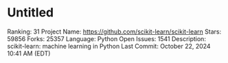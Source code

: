 # Untitled

Ranking: 31
Project Name: https://github.com/scikit-learn/scikit-learn
Stars: 59856
Forks: 25357
Language: Python
Open Issues: 1541
Description: scikit-learn: machine learning in Python
Last Commit: October 22, 2024 10:41 AM (EDT)